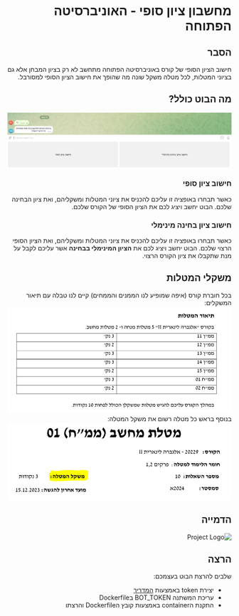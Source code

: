 <div dir="rtl">

# מחשבון ציון סופי - האוניברסיטה הפתוחה

## הסבר 
 חישוב הציון הסופי של קורס באוניברסיטה הפתוחה מתחשב לא רק בציון המבחן אלא גם בציוני המטלות, לכל מטלה משקל שונה מה שהופך את חישוב הציון הסופי למסורבל.


##  מה הבוט כולל? 
![Project Logo](media/start_conversion.PNG)

###   חישוב ציון סופי 
כאשר תבחרו באופציה זו עליכם להכניס את ציוני המטלות ומשקליהם, ואת ציון הבחינה שלכם.
הבוט יחשב ויציג לכם את הציון הסופי של הקורס שלכם.
### חישוב ציון בחינה מינימלי 
כאשר תבחרו באופציה זו עליכם להכניס את ציוני המטלות ומשקליהם, ואת הציון הסופי הרצוי שלכם. הבוט יחשב ויציג לכם את **הציון המינימלי בבחינה** אשר עליכם לקבל על מנת שתקבלו את ציון הקורס הרצוי.

## משקלי המטלות 
בכל חוברת קורס (איפה שמופיע לנו הממנים והממחים) קיים לנו טבלה עם תיאור המשקלים:
![Project Logo](media/tasks_weight.PNG)
בנוסף בראש כל מטלה רשום את משקל המטלה:
![Project Logo](media/single_task_weight.PNG)

## הדמייה

![Project Logo](media/demo.gif)


## הרצה
שלבים להרצת הבוט בעצמכם:
- יצירת token באמצעות [המדריך](https://core.telegram.org/bots#how-do-i-create-a-bot)
- עריכת המשתנה BOT_TOKEN בDockerfile
- התקנת הcontainer באמצעות קובץ הDockerfile והרצתו
